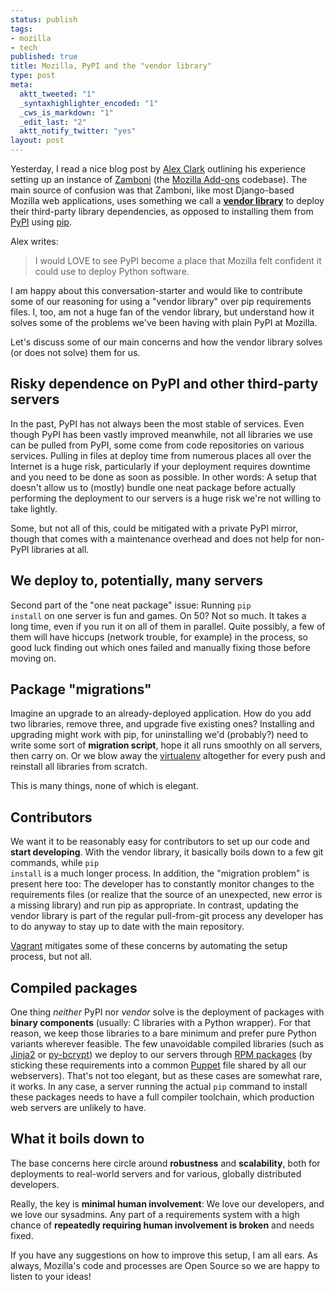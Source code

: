 ```yaml
--- 
status: publish
tags: 
- mozilla
- tech
published: true
title: Mozilla, PyPI and the "vendor library"
type: post
meta: 
  aktt_tweeted: "1"
  _syntaxhighlighter_encoded: "1"
  _cws_is_markdown: "1"
  _edit_last: "2"
  aktt_notify_twitter: "yes"
layout: post
---
```

Yesterday, I read a nice blog post by <a href="http://blog.aclark.net/2011/09/22/mozilla-and-pypi/">Alex Clark</a> outlining his experience setting up an instance of <a href="http://github.com/jbalogh/zamboni">Zamboni</a> (the <a href="https://addons.mozilla.org/">Mozilla Add-ons</a> codebase). The main source of confusion was that Zamboni, like most Django-based Mozilla web applications, uses something we call a <a href="http://playdoh.readthedocs.org/en/latest/packages.html"><strong>vendor library</strong></a> to deploy their third-party library dependencies, as opposed to installing them from <a href="http://pypi.python.org/">PyPI</a> using <a href="http://www.pip-installer.org/">pip</a>.

Alex writes:

<blockquote>
  I would LOVE to see PyPI become a place that Mozilla felt confident it could use to deploy Python software.
</blockquote>

I am happy about this conversation-starter and would like to contribute some of our reasoning for using a "vendor library" over pip requirements files. I, too, am not a huge fan of the vendor library, but understand how it solves some of the problems we've been having with plain PyPI at Mozilla.

<p>Let's discuss some of our main concerns and how the vendor library solves (or does not solve) them for us.
<!--more--></p>

<h2>Risky dependence on PyPI and other third-party servers</h2>

In the past, PyPI has not always been the most stable of services. Even though PyPI has been vastly improved meanwhile, not all libraries we use can be pulled from PyPI, some come from code repositories on various services. Pulling in files at deploy time from numerous places all over the Internet is a huge risk, particularly if your deployment requires downtime and you need to be done as soon as possible. In other words: A setup that doesn't allow us to (mostly) bundle one neat package before actually performing the deployment to our servers is a huge risk we're not willing to take lightly.

Some, but not all of this, could be mitigated with a private PyPI mirror, though that comes with a maintenance overhead and does not help for non-PyPI libraries at all.

<h2>We deploy to, potentially, many servers</h2>

Second part of the "one neat package" issue: Running <code>pip install</code> on one server is fun and games. On 50? Not so much. It takes a long time, even if you run it on all of them in parallel. Quite possibly, a few of them will have hiccups (network trouble, for example) in the process, so good luck finding out which ones failed and manually fixing those before moving on.

<h2>Package "migrations"</h2>

Imagine an upgrade to an already-deployed application. How do you add two libraries, remove three, and upgrade five existing ones? Installing and upgrading might work with pip, for uninstalling we'd (probably?) need to write some sort of <strong>migration script</strong>, hope it all runs smoothly on all servers, then carry on. Or we blow away the <a href="http://www.virtualenv.org/">virtualenv</a> altogether for every push and reinstall all libraries from scratch.

This is many things, none of which is elegant.

<h2>Contributors</h2>

We want it to be reasonably easy for contributors to set up our code and <strong>start developing</strong>. With the vendor library, it basically boils down to a few git commands, while <code>pip install</code> is a much longer process. In addition, the "migration problem" is present here too: The developer has to constantly monitor changes to the requirements files (or realize that the source of an unexpected, new error is a missing library) and run pip as appropriate. In contrast, updating the vendor library is part of the regular pull-from-git process any developer has to do anyway to stay up to date with the main repository.

<a href="http://vagrantup.com/">Vagrant</a> mitigates some of these concerns by automating the setup process, but not all.

<h2>Compiled packages</h2>

One thing <em>neither</em> PyPI nor <em>vendor</em> solve is the deployment of packages with <strong>binary components</strong> (usually: C libraries with a Python wrapper). For that reason, we keep those libraries to a bare minimum and prefer pure Python variants wherever feasible. The few unavoidable compiled libraries (such as <a href="http://jinja.pocoo.org/">Jinja2</a> or <a href="http://www.mindrot.org/projects/py-bcrypt/">py-bcrypt</a>) we deploy to our servers through <a href="http://en.wikipedia.org/wiki/RPM_Package_Manager">RPM packages</a> (by sticking these requirements into a common <a href="http://en.wikipedia.org/wiki/Puppet_%28software%29">Puppet</a> file shared by all our webservers). That's not too elegant, but as these cases are somewhat rare, it works. In any case, a server running the actual <code>pip</code> command to install these packages needs to have a full compiler toolchain, which production web servers are unlikely to have.

<h2>What it boils down to</h2>

The base concerns here circle around <strong>robustness</strong> and <strong>scalability</strong>, both for deployments to real-world servers and for various, globally distributed developers.

Really, the key is <strong>minimal human involvement</strong>: We love our developers, and we love our sysadmins. Any part of a requirements system with a high chance of <strong>repeatedly requiring human involvement is broken</strong> and needs fixed.

If you have any suggestions on how to improve this setup, I am all ears. As always, Mozilla's code and processes are Open Source so we are happy to listen to your ideas!
